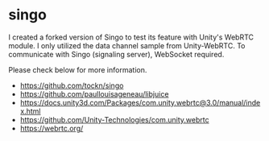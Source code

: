 # singo

I created a forked version of Singo to test its feature with Unity's WebRTC module. 
I only utilized the data channel sample from Unity-WebRTC.
To communicate with Singo (signaling server), WebSocket required.

Please check below for more information.
- https://github.com/tockn/singo
- https://github.com/paullouisageneau/libjuice
- https://docs.unity3d.com/Packages/com.unity.webrtc@3.0/manual/index.html
- https://github.com/Unity-Technologies/com.unity.webrtc
- https://webrtc.org/
